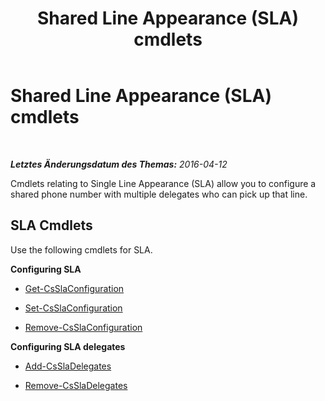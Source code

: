 ﻿---
title: Shared Line Appearance (SLA) cmdlets
TOCTitle: Shared Line Appearance (SLA) cmdlets
ms:assetid: 7a7c1f7e-9af8-4b67-bb21-7f0ec82e48bb
ms:mtpsurl: https://technet.microsoft.com/de-de/library/Mt703198(v=OCS.15)
ms:contentKeyID: 72840879
ms.date: 05/19/2016
mtps_version: v=OCS.15
ms.translationtype: HT
---

# Shared Line Appearance (SLA) cmdlets

 

_**Letztes Änderungsdatum des Themas:** 2016-04-12_

Cmdlets relating to Single Line Appearance (SLA) allow you to configure a shared phone number with multiple delegates who can pick up that line.

## SLA Cmdlets

Use the following cmdlets for SLA.

**Configuring SLA**

  - [Get-CsSlaConfiguration](get-csslaconfiguration.md)

  - [Set-CsSlaConfiguration](set-csslaconfiguration.md)

  - [Remove-CsSlaConfiguration](remove-csslaconfiguration.md)

**Configuring SLA delegates**

  - [Add-CsSlaDelegates](add-cssladelegates.md)

  - [Remove-CsSlaDelegates](remove-cssladelegates.md)

